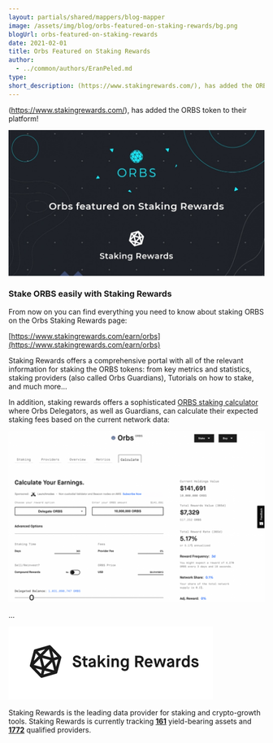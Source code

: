 ```yaml
---
layout: partials/shared/mappers/blog-mapper
image: /assets/img/blog/orbs-featured-on-staking-rewards/bg.png
blogUrl: orbs-featured-on-staking-rewards
date: 2021-02-01
title: Orbs Featured on Staking Rewards
author:
  - ../common/authors/EranPeled.md
type:
short_description: (https://www.stakingrewards.com/), has added the ORBS token to their platform!
---
```


(https://www.stakingrewards.com/), has added the ORBS token to their platform!

![](/assets/img/blog/orbs-featured-on-staking-rewards/staking_Mesa-de-trabajo-1-1030x587.jpg)

### Stake ORBS easily with Staking Rewards

From now on you can find everything you need to know about staking ORBS on the Orbs Staking Rewards page:

[https://www.stakingrewards.com/earn/orbs](https://www.stakingrewards.com/earn/orbs)

Staking Rewards offers a comprehensive portal with all of the relevant information for staking the ORBS tokens: from key metrics and statistics, staking providers (also called Orbs Guardians), Tutorials on how to stake, and much more...

In addition, staking rewards offers a sophisticated [ORBS staking calculator](https://www.stakingrewards.com/earn/orbs/calculate) where Orbs Delegators, as well as Guardians, can calculate their expected staking fees based on the current network data:

![](/assets/img/blog/orbs-featured-on-staking-rewards/Screen-Shot-2021-02-01-at-15.12.17-1030x689.png)

...

![](/assets/img/blog/orbs-featured-on-staking-rewards/Screen-Shot-2021-02-01-at-18.58.09.png)

Staking Rewards is the leading data provider for staking and crypto-growth tools. Staking Rewards is currently tracking [**161**](https://www.stakingrewards.com/cryptoassets) yield-bearing assets and [**1772**](https://www.stakingrewards.com/providers) qualified providers.
